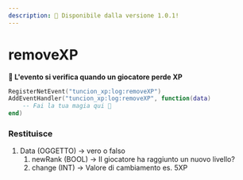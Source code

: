 ```yaml
---
description: 🔧 Disponibile dalla versione 1.0.1!
---
```


# removeXP

**📢 L'evento si verifica quando un giocatore perde XP**

```lua
RegisterNetEvent("tuncion_xp:log:removeXP")
AddEventHandler("tuncion_xp:log:removeXP", function(data)
    -- Fai la tua magia qui 💫
end)
```

### Restituisce

1. Data <span className="color-blue">(OGGETTO)</span> <span className="color-orange">-> vero o falso</span>
   1. newRank <span className="color-blue">(BOOL)</span> <span className="color-orange">-> Il giocatore ha raggiunto un nuovo livello?</span>
   2. change <span className="color-blue">(INT)</span> <span className="color-orange">-> Valore di cambiamento es. 5XP</span>